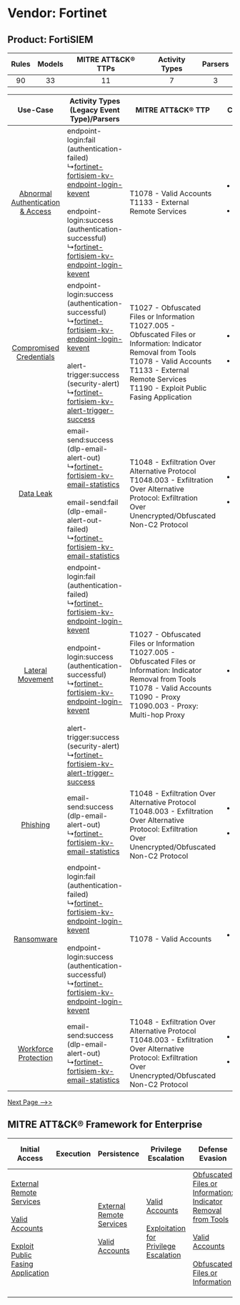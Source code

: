 Vendor: Fortinet
================
Product: FortiSIEM
------------------
| Rules | Models | MITRE ATT&CK® TTPs | Activity Types | Parsers |
|:-----:|:------:|:------------------:|:--------------:|:-------:|
|  90   |   33   |         11         |       7        |    3    |

|    Use-Case    | Activity Types (Legacy Event Type)/Parsers    | MITRE ATT&CK® TTP    | Content    |
|:----:| ---- | ---- | ---- |
| [Abnormal Authentication & Access](../../../UseCases/uc_abnormal_authentication_&_access.md) |  endpoint-login:fail (authentication-failed)<br> ↳[fortinet-fortisiem-kv-endpoint-login-kevent](Ps/pC_fortinetfortisiemkvendpointloginkevent.md)<br><br> endpoint-login:success (authentication-successful)<br> ↳[fortinet-fortisiem-kv-endpoint-login-kevent](Ps/pC_fortinetfortisiemkvendpointloginkevent.md)<br>    | T1078 - Valid Accounts<br>T1133 - External Remote Services<br>    | [<ul><li>14 Rules</li></ul><ul><li>4 Models</li></ul>](RM/r_m_fortinet_fortisiem_Abnormal_Authentication_&_Access.md) |
|          [Compromised Credentials](../../../UseCases/uc_compromised_credentials.md)          |  endpoint-login:success (authentication-successful)<br> ↳[fortinet-fortisiem-kv-endpoint-login-kevent](Ps/pC_fortinetfortisiemkvendpointloginkevent.md)<br><br> alert-trigger:success (security-alert)<br> ↳[fortinet-fortisiem-kv-alert-trigger-success](Ps/pC_fortinetfortisiemkvalerttriggersuccess.md)<br>    | T1027 - Obfuscated Files or Information<br>T1027.005 - Obfuscated Files or Information: Indicator Removal from Tools<br>T1078 - Valid Accounts<br>T1133 - External Remote Services<br>T1190 - Exploit Public Fasing Application<br> | [<ul><li>30 Rules</li></ul><ul><li>13 Models</li></ul>](RM/r_m_fortinet_fortisiem_Compromised_Credentials.md)         |
|    [Data Leak](../../../UseCases/uc_data_leak.md)    |  email-send:success (dlp-email-alert-out)<br> ↳[fortinet-fortisiem-kv-email-statistics](Ps/pC_fortinetfortisiemkvemailstatistics.md)<br><br> email-send:fail (dlp-email-alert-out-failed)<br> ↳[fortinet-fortisiem-kv-email-statistics](Ps/pC_fortinetfortisiemkvemailstatistics.md)<br>    | T1048 - Exfiltration Over Alternative Protocol<br>T1048.003 - Exfiltration Over Alternative Protocol: Exfiltration Over Unencrypted/Obfuscated Non-C2 Protocol<br>    | [<ul><li>34 Rules</li></ul><ul><li>16 Models</li></ul>](RM/r_m_fortinet_fortisiem_Data_Leak.md)    |
|    [Lateral Movement](../../../UseCases/uc_lateral_movement.md)    |  endpoint-login:fail (authentication-failed)<br> ↳[fortinet-fortisiem-kv-endpoint-login-kevent](Ps/pC_fortinetfortisiemkvendpointloginkevent.md)<br><br> endpoint-login:success (authentication-successful)<br> ↳[fortinet-fortisiem-kv-endpoint-login-kevent](Ps/pC_fortinetfortisiemkvendpointloginkevent.md)<br><br> alert-trigger:success (security-alert)<br> ↳[fortinet-fortisiem-kv-alert-trigger-success](Ps/pC_fortinetfortisiemkvalerttriggersuccess.md)<br> | T1027 - Obfuscated Files or Information<br>T1027.005 - Obfuscated Files or Information: Indicator Removal from Tools<br>T1078 - Valid Accounts<br>T1090 - Proxy<br>T1090.003 - Proxy: Multi-hop Proxy<br>    | [<ul><li>3 Rules</li></ul>](RM/r_m_fortinet_fortisiem_Lateral_Movement.md)    |
|    [Phishing](../../../UseCases/uc_phishing.md)    |  email-send:success (dlp-email-alert-out)<br> ↳[fortinet-fortisiem-kv-email-statistics](Ps/pC_fortinetfortisiemkvemailstatistics.md)<br>    | T1048 - Exfiltration Over Alternative Protocol<br>T1048.003 - Exfiltration Over Alternative Protocol: Exfiltration Over Unencrypted/Obfuscated Non-C2 Protocol<br>    | [<ul><li>1 Rules</li></ul><ul><li>1 Models</li></ul>](RM/r_m_fortinet_fortisiem_Phishing.md)    |
|    [Ransomware](../../../UseCases/uc_ransomware.md)    |  endpoint-login:fail (authentication-failed)<br> ↳[fortinet-fortisiem-kv-endpoint-login-kevent](Ps/pC_fortinetfortisiemkvendpointloginkevent.md)<br><br> endpoint-login:success (authentication-successful)<br> ↳[fortinet-fortisiem-kv-endpoint-login-kevent](Ps/pC_fortinetfortisiemkvendpointloginkevent.md)<br>    | T1078 - Valid Accounts<br>    | [<ul><li>1 Rules</li></ul>](RM/r_m_fortinet_fortisiem_Ransomware.md)    |
|    [Workforce Protection](../../../UseCases/uc_workforce_protection.md)    |  email-send:success (dlp-email-alert-out)<br> ↳[fortinet-fortisiem-kv-email-statistics](Ps/pC_fortinetfortisiemkvemailstatistics.md)<br>    | T1048 - Exfiltration Over Alternative Protocol<br>T1048.003 - Exfiltration Over Alternative Protocol: Exfiltration Over Unencrypted/Obfuscated Non-C2 Protocol<br>    | [<ul><li>4 Rules</li></ul><ul><li>1 Models</li></ul>](RM/r_m_fortinet_fortisiem_Workforce_Protection.md)    |
[Next Page -->>](2_ds_fortinet_fortisiem.md)

MITRE ATT&CK® Framework for Enterprise
--------------------------------------
| Initial Access                                                                                                                                                                                                                         | Execution | Persistence                                                                                                                                      | Privilege Escalation                                                                                                                                          | Defense Evasion                                                                                                                                                                                                                                                               | Credential Access | Discovery | Lateral Movement | Collection | Command and Control                                                                                                                       | Exfiltration                                                                                                                                                                                                                                         | Impact |
| -------------------------------------------------------------------------------------------------------------------------------------------------------------------------------------------------------------------------------------- | --------- | ------------------------------------------------------------------------------------------------------------------------------------------------ | ------------------------------------------------------------------------------------------------------------------------------------------------------------- | ----------------------------------------------------------------------------------------------------------------------------------------------------------------------------------------------------------------------------------------------------------------------------- | ----------------- | --------- | ---------------- | ---------- | ----------------------------------------------------------------------------------------------------------------------------------------- | ---------------------------------------------------------------------------------------------------------------------------------------------------------------------------------------------------------------------------------------------------- | ------ |
| [External Remote Services](https://attack.mitre.org/techniques/T1133)<br><br>[Valid Accounts](https://attack.mitre.org/techniques/T1078)<br><br>[Exploit Public Fasing Application](https://attack.mitre.org/techniques/T1190)<br><br> |           | [External Remote Services](https://attack.mitre.org/techniques/T1133)<br><br>[Valid Accounts](https://attack.mitre.org/techniques/T1078)<br><br> | [Valid Accounts](https://attack.mitre.org/techniques/T1078)<br><br>[Exploitation for Privilege Escalation](https://attack.mitre.org/techniques/T1068)<br><br> | [Obfuscated Files or Information: Indicator Removal from Tools](https://attack.mitre.org/techniques/T1027/005)<br><br>[Valid Accounts](https://attack.mitre.org/techniques/T1078)<br><br>[Obfuscated Files or Information](https://attack.mitre.org/techniques/T1027)<br><br> |                   |           |                  |            | [Proxy: Multi-hop Proxy](https://attack.mitre.org/techniques/T1090/003)<br><br>[Proxy](https://attack.mitre.org/techniques/T1090)<br><br> | [Exfiltration Over Alternative Protocol](https://attack.mitre.org/techniques/T1048)<br><br>[Exfiltration Over Alternative Protocol: Exfiltration Over Unencrypted/Obfuscated Non-C2 Protocol](https://attack.mitre.org/techniques/T1048/003)<br><br> |        |